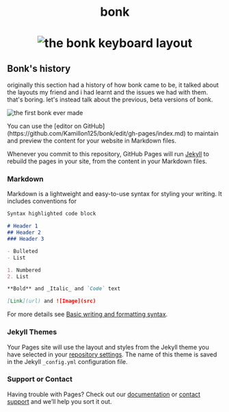 <h1 align="center">bonk</h1>
<h1><p align="center">

  <img src="https://cdn.discordapp.com/attachments/465932114089607169/964123362542624788/bonklayout.png" alt="the bonk keyboard layout">

  
## Bonk's history
originally this section had a history of how bonk came to be, it talked about the layouts my friend and i had learnt and the issues we had with them. that's boring. let's instead talk about the previous, beta versions of bonk.
  
<img src="https://cdn.discordapp.com/attachments/465932114089607169/964144699394908200/unknown.png" alt="the first bonk ever made">
  
</p></h1>
You can use the [editor on GitHub](https://github.com/Kamillon125/bonk/edit/gh-pages/index.md) to maintain and preview the content for your website in Markdown files.

Whenever you commit to this repository, GitHub Pages will run [Jekyll](https://jekyllrb.com/) to rebuild the pages in your site, from the content in your Markdown files.

### Markdown

Markdown is a lightweight and easy-to-use syntax for styling your writing. It includes conventions for

```markdown
Syntax highlighted code block

# Header 1
## Header 2
### Header 3

- Bulleted
- List

1. Numbered
2. List

**Bold** and _Italic_ and `Code` text

[Link](url) and ![Image](src)
```

For more details see [Basic writing and formatting syntax](https://docs.github.com/en/github/writing-on-github/getting-started-with-writing-and-formatting-on-github/basic-writing-and-formatting-syntax).

### Jekyll Themes

Your Pages site will use the layout and styles from the Jekyll theme you have selected in your [repository settings](https://github.com/Kamillon125/bonk/settings/pages). The name of this theme is saved in the Jekyll `_config.yml` configuration file.

### Support or Contact

Having trouble with Pages? Check out our [documentation](https://docs.github.com/categories/github-pages-basics/) or [contact support](https://support.github.com/contact) and we’ll help you sort it out.
